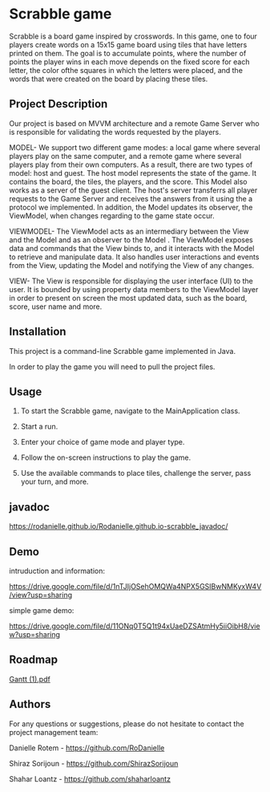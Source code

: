 
# Scrabble game

Scrabble is a board game inspired by crosswords. In this game, one to four players create words on a 15x15 game board using tiles that have letters printed on them. The goal is to accumulate points, where the number of points the player wins in each move depends on the fixed score for each letter, the color ofthe squares in which the letters were placed, and the words that were created on the board by placing these tiles.

## Project Description
Our project is based on MVVM architecture and a remote Game Server who is responsible for validating the words requested by the players.

MODEL-
We support two different game modes: a local game where several players play on the same computer, and a remote game where several players play from their own computers. As a result, there are two types of model: host and guest.
The host model represents the state of the game. It contains the board, the tiles, the players, and the score. This Model also works as a server of the guest client.
The host's server transferrs all player requests to the Game Server and receives the answers from it using the a protocol we implemented.
In addition, the Model updates its observer, the ViewModel, when changes regarding to the game state occur.

VIEWMODEL-
The ViewModel acts as an intermediary between the View and the Model and as an observer to the Model  .
The ViewModel exposes data and commands that the View binds to, and it interacts with the Model to retrieve and manipulate data. It also handles user interactions and events from the View, updating the Model and notifying the View of any changes.

VIEW-
The View is responsible for displaying the user interface (UI) to the user.
It is bounded by using property data members to the ViewModel layer in order to present on screen the most updated data, such as the board, score, user name and more.

## Installation
This project is a command-line Scrabble game implemented in Java.

In order to play the game you will need to pull the project files.

## Usage
1. To start the Scrabble game, navigate to the MainApplication class.

2. Start a run.

3. Enter your choice of game mode and player type.

4. Follow the on-screen instructions to play the game.

5. Use the available commands to place tiles, challenge the server, pass your turn, and more.
   
## javadoc
https://rodanielle.github.io/Rodanielle.github.io-scrabble_javadoc/

## Demo
intruduction and information:

https://drive.google.com/file/d/1nTJIjOSehOMQWa4NPX5GSIBwNMKyxW4V/view?usp=sharing

simple game demo:

https://drive.google.com/file/d/11ONq0T5Q1t94xUaeDZSAtmHy5iiOibH8/view?usp=sharing

## Roadmap
[Gantt (1).pdf](https://github.com/RoDanielle/Scrabble/files/11870154/Gantt.1.pdf)


## Authors
For any questions or suggestions, please do not hesitate to contact the project management team:

Danielle Rotem - https://github.com/RoDanielle

Shiraz Sorijoun - https://github.com/ShirazSorijoun

Shahar Loantz - https://github.com/shaharloantz

  
